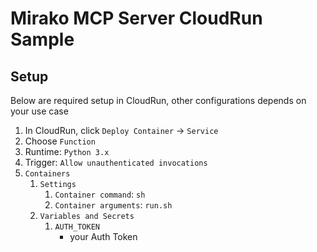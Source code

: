 # Mirako MCP Server CloudRun Sample

## Setup
Below are required setup in CloudRun, other configurations depends on your use case
1. In CloudRun, click `Deploy Container` -> `Service`
2. Choose `Function`
3. Runtime: `Python 3.x`
4. Trigger: `Allow unauthenticated invocations`
5. `Containers`
    1. `Settings`
        1. `Container command`: `sh`
        2. `Container arguments`: `run.sh`
    2. `Variables and Secrets`
        1. `AUTH_TOKEN`
            * your Auth Token

